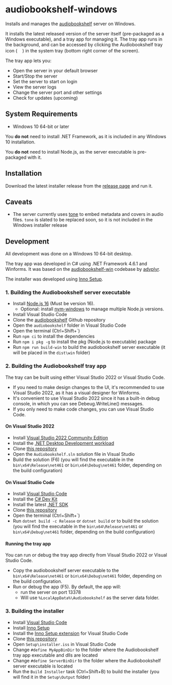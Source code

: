# audiobookshelf-windows
Installs and manages the [audiobookshelf](https://github.com/advplyr/audiobookshelf) server on Windows.

It installs the latest released version of the server itself (pre-packaged as a Windows executable), and a tray app for managing it. 
The tray app runs in the background, and can be accessed by clicking the Audiobookshelf tray icon 
(<img src="Resources/AppIcon.ico" width="16" height="16"/>) in the system tray (bottom right corner of the screen).

The tray app lets you:
- Open the server in your default browser
- Start/Stop the server
- Set the server to start on login
- View the server logs
- Change the server port and other settings
- Check for updates (upcoming)


## System Requirements
- Windows 10 64-bit or later

You **do not** need to install .NET Framework, as it is included in any Windows 10 installation.

You **do not** need to install Node.js, as the server executable is pre-packaged with it.

## Installation
Download the latest installer release from the [release page](https://github.com/mikiher/audiobookshelf-windows/releases/tag/v2.7.1.1) and run it.

## Caveats
- The server currently uses [tone](https://github.com/sandreas/tone) to embed metadata and covers in audio files.
`tone` is slated to be replaced soon, so it is not included in the Windows installer release

## Development
All development was done on a Windows 10 64-bit desktop.

The tray app was developed in C# using .NET Framework 4.6.1 and Winforms.
It was based on the [audiobookshelf-win](https://github.com/advplyr/audiobookshelf-win) codebase by [advplyr](https://github.com/advplyr).

The installer was developed using [Inno Setup](https://jrsoftware.org/isinfo.php).

### 1. Building the Audiobookshelf server executable
- Install [Node.js 16](https://nodejs.org/en/download/) (Must be version 16). 
    - Optional: install [nvm-windows](https://github.com/coreybutler/nvm-windows#installation--upgrades) to manage multiple Node.js versions.
- Install Visual Studio Code
- Clone the [audiobookshelf](https://github.com/advplyr/audiobookshelf.git) Github repository
- Open the `audiobookshelf` folder in Visual Studio Code
- Open the terminal (Ctrl+Shift+`)
- Run `npm ci` to install the dependencies
- Run `npm i pkg -g` to install the pkg (Node.js to executable) package
- Run `npm run build-win` to build the audiobookshelf server executable (it will be placed in the `dist\win` folder)

### 2. Building the Audiobookshelf tray app

The tray can be built using either Visual Studio 2022 or Visual Studio Code.
- If you need to make design changes to the UI, it's recommended to use Visual Studio 2022, as it has a visual designer for Winforms.
- It's convenient to use Visual Studio 2022 since it has a built-in debug console, in which you can see Debeug.WriteLine() messages.
- If you only need to make code changes, you can use Visual Studio Code.

#### On Visual Studio 2022
- Install [Visual Studio 2022 Community Edition](https://visualstudio.microsoft.com/downloads/)
- Install the [.NET Desktop Development workload](https://learn.microsoft.com/en-us/visualstudio/install/install-visual-studio?view=vs-2022#step-4---choose-workloads)
- Clone [this repository](https://github.com/mikiher/audiobookshelf-windows.git)
- Open the `Audiobookshelf.sln` solution file in Visual Studio
- Build the solution (F6) (you will find the executable in the `bin\x64\Release\net461` or `bin\x64\Debug\net461` folder, depending on the build configuration)

#### On Visual Studio Code
- Install [Visual Studio Code](https://code.visualstudio.com/download)
- Install the [C# Dev Kit](https://marketplace.visualstudio.com/items?itemName=ms-dotnettools.csdevkit)
- Install the latest [.NET SDK](https://dotnet.microsoft.com/en-us/download)
- Clone [this repository](https://github.com/mikiher/audiobookshelf-windows.git)
- Open the terminal (Ctrl+Shift+`)
- Run `dotnet build -c Release` or `dotnet build` or to build the solution (you will find the executable in the `bin\x64\Release\net461` or `bin\x64\Debug\net461` folder, depending on the build configuration)

#### Running the tray app
You can run or debug the tray app directly from Visual Studio 2022 or Visual Studio Code.
- Copy the audiobookshelf server executable to the `bin\x64\Release\net461` or `bin\x64\Debug\net461` folder, depending on the build configuration.
- Run or debug the app (F5). By default, the app will: 
    - run the server on port 13378
    - Will use `%LocalAppData%\Audiobookshelf` as the server data folder.

### 3. Building the installer
- Install [Visual Studio Code](https://code.visualstudio.com/download)
- Install [Inno Setup](https://jrsoftware.org/isinfo.php)
- Install the [Inno Setup extension](https://marketplace.visualstudio.com/items?itemName=Chouzz.vscode-innosetup) for Visual Studio Code
- Clone [this repository](https://github.com/mikiher/audiobookshelf-windows.git)
- Open `Setup\installer.iss` in Visual Studio Code
- Change `#define MyAppBinDir` to the folder where the Audiobookshelf tray app executable and dlls are located
- Change `#define ServerBinDir` to the folder where the Audiobookshelf server executable is located
- Run the `Build Installer` task (Ctrl+Shift+B) to build the installer (you will find it in the `Setup\Output` folder)




